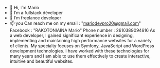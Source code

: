 - 👋 Hi, I’m Mario 
- 👀 I’m a fullstack déveloper 
- 💞️ I’m freelance developer
- 📫 you Can reach me on my
 email : "mariodevpro20@gmail.com"
 Facebook : "RAKOTONIAINA Mario"
 Phone number : 2610389094616
 As a web developer, I gained significant experience in designing, implementing and maintaining high performance websites for a variety of clients. My specialty focuses on Symfony, JavaScript and WordPress development technologies. I have worked with these technologies for many years and I am able to use them effectively to create interactive, intuitive and beautiful websites.
<!---
Mario ✨ special ✨ repository because its `README.md` (this file) appears on your GitHub profile.
You can click the Preview link to take a look at your changes.
--->
